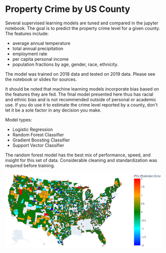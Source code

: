 # Property Crime by US County

Several supervised learning models are tuned and compared in the jupyter notebook. The goal is to predict the property crime level for a given county.
The features include:
- average annual temperature
- total annual precipitation
- employment rate
- per capita personal income
- population fractions by age, gender, race, ethnicity.

The model was trained on 2018 data and tested on 2019 data. Please see the notebook or slides for sources.

It should be noted that machine learning models incorporate bias based on the features they are fed.
The final model presented here thus has racial and ethnic bias and is not recommended outside of personal or academic use.
If you do use it to estimate the crime level reported by a county, don't let it be a sole factor in any decision you make.

Model types:
- Logistic Regression
- Random Forest Classifier
- Gradient Boosting Classifier
- Support Vector Classifier

The random forest model has the best mix of performance, speed, and insight for this set of data.
Considerable cleaning and standardization was required before training.

![property crime level prediction error county choropleth](pclerr_choropleth.png)
